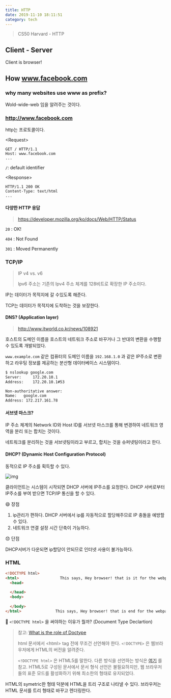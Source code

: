 ```yaml
---
title: HTTP
date: 2019-11-10 18:11:51
category: tech
---
```


> CS50 Harvard - HTTP

## Client - Server 

Client is browser!

## How www.facebook.com 

### why many websites use www as prefix? 

Wold-wide-web 임을 알려주는 것이다. 

### http://www.facebook.com

http는 프로토콜이다. 

\<Request>

```http
GET / HTTP/1.1
Host: www.facebook.com
...
```

`/`: default identifier

\<Response>

```http
HTTP/1.1 200 OK 
Content-Type: text/html
...
```

#### 다양한 HTTP 응답 

> https://developer.mozilla.org/ko/docs/Web/HTTP/Status

`20` : OK! 

`404` : Not Found

`301` : Moved Permanently

### TCP/IP 

> IP v4 vs. v6 
>
> Ipv6 주소는 기존의 Ipv4 주소 체계를 128비트로 확장한 IP 주소이다. 

IP는 데이터가 목적지에 갈 수있도록 해준다. 

TCP는 데이터가 목적지에 도착하는 것을 보장한다. 

#### DNS? (Application layer)

> http://www.itworld.co.kr/news/108921

호스트의 도메인 이름을 호스트의 네트워크 주소로 바꾸거나 그 반대의 변환을 수행할 수 있도록 개발되었다. 

`www.example.com` 같은 컴퓨터의 도메인 이름을 `192.168.1.0` 과 같은 IP주소로 변환하고 라우팅 정보를 제공하는 분산형 데이터베이스 시스템이다. 

```bash
$ nslookup google.com
Server:		172.20.10.1
Address:	172.20.10.1#53

Non-authoritative answer:
Name:	google.com
Address: 172.217.161.78
```



#### 서브넷 마스크? 

IP 주소 체계의 Network ID와 Host ID를 서브넷 마스크를 통해 변경하여 네트워크 영역을 분리 또는 합치는 것이다. 

네트워크를 분리하는 것을 서브넷팅이라고 부르고, 합치는 것을 슈퍼넷팅이라고 한다. 



#### DHCP? (Dynamic Host Configuration Protocol)

동적으로 IP 주소를 획득할 수 있다. 

![img](https://t1.daumcdn.net/cfile/tistory/2519193C5715E03427)

클라이언트는 시스템이 시작되면 DHCP 서버에 IP주소를 요청한다. DHCP 서버로부터 IP주소를 부여 받으면 TCP/IP 통신을 할 수 있다. 

:smile: 장점 

1. ip관리가 편하다. DHCP 서버에서 ip를 자동적으로 할당해주므로 IP 충돌을 예방할 수 있다. 
2. 네트워크 연결 설정 시간 단축이 가능하다. 

:disappointed: 단점 

DHCP서버가 다운되면 ip할당이 안되므로 인터넷 사용이 불가능하다. 



### HTML 

```html
<!DOCTYPE html>  
<html>					This says, Hey browser! that is it for the webpage
  <head>
    
  </head>
  <body>
    
  </body>
</html>				  This says, Hey browser! that is end for the webpage
```

:thinking: `<!DOCTYPE html>` 을 써야하는 이유가 뭘까? (Document Type Declartion)

> 참고: [What is the role of Doctype](https://www.quora.com/What-is-the-role-of-Doctype-HTML-in-making-an-HTML-page)
>
> html 문서에서 \<html> tag 전에 무조건 선언해야 한다. `<!DOCTYPE>` 은 웹브라우저에게 HTML의 버전을 알려준다.  
>
> `<!DOCTYPE html>` 은 HTML5를 말한다. 다른 방식을 선언하는 방식은 [여기](https://ko.wikipedia.org/wiki/문서_형식_선언) 를 참고. HTML5로 구성된 문서에서 문서 형식 선언은 불필요하지만, 웹 브라우저들의 표준 모드를 활성화하기 위해 최소한의 형태로 유지되었다. 

HTML의 symetric한 형태 덕분에 HTML을 트리 구조로 나타낼 수 있다. 브라우저는 HTML 문서를 트리 형태로 바꾸고 렌더링한다. 


